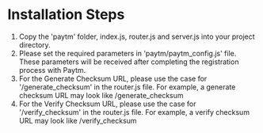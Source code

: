 # Installation Steps

1. Copy the 'paytm' folder, index.js, router.js and server.js into your project directory.
2. Please set the required parameters in 'paytm/paytm_config.js' file. These parameters will be received after completing the registration process with Paytm.
3. For the Generate Checksum URL, please use the case for '/generate_checksum' in the router.js file. For example, a generate checksum URL may look like <yoursite>/generate_checksum
4. For the Verify Checksum URL, please use the case for '/verify_checksum' in the router.js file. For example, a verify checksum URL may look like <yoursite>/verify_checksum
